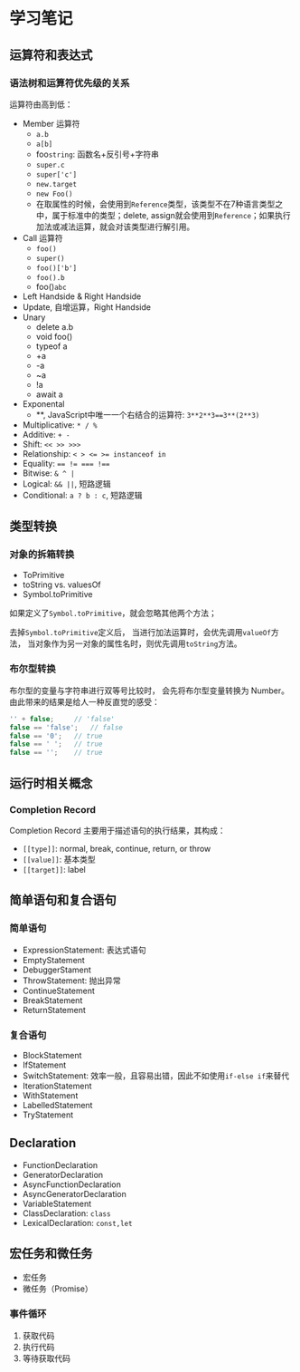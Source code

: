 # 学习笔记

## 运算符和表达式

### 语法树和运算符优先级的关系

运算符由高到低：

- Member 运算符
    - `a.b`
    - `a[b]`
    - foo`string`: 函数名+反引号+字符串
    - `super.c`
    - `super['c']`
    - `new.target`
    - `new Foo()`
    - 在取属性的时候，会使用到`Reference`类型，该类型不在7种语言类型之中，属于标准中的类型；delete, assign就会使用到`Reference`；如果执行加法或减法运算，就会对该类型进行解引用。
- Call 运算符
    - `foo()`
    - `super()`
    - `foo()['b']`
    - `foo().b`
    - foo()`abc`
- Left Handside & Right Handside
- Update, 自增运算，Right Handside
- Unary
    - delete a.b
    - void foo()
    - typeof a
    - +a
    - -a
    - ~a
    - !a
    - await a
- Exponental
    - **, JavaScript中唯一一个右结合的运算符: `3**2**3==3**(2**3)`
- Multiplicative: `* / %`
- Additive: `+ -`
- Shift: `<< >> >>>`
- Relationship: `< > <= >= instanceof in`
- Equality: `== != === !==`
- Bitwise: `& ^ |`
- Logical: `&& ||`, 短路逻辑
- Conditional: `a ? b : c`, 短路逻辑

## 类型转换

### 对象的拆箱转换

- ToPrimitive
- toString vs. valuesOf
- Symbol.toPrimitive

如果定义了`Symbol.toPrimitive`，就会忽略其他两个方法；

去掉`Symbol.toPrimitive`定义后，
当进行加法运算时，会优先调用`valueOf`方法，
当对象作为另一对象的属性名时，则优先调用`toString`方法。

### 布尔型转换

布尔型的变量与字符串进行双等号比较时，
会先将布尔型变量转换为 Number。
由此带来的结果是给人一种反直觉的感受：

```JavaScript
'' + false;     // 'false'
false == 'false';   // false
false == '0';   // true
false == ' ';   // true
false == '';    // true
```

## 运行时相关概念

### Completion Record

Completion Record 主要用于描述语句的执行结果，其构成：

- `[[type]]`: normal, break, continue, return, or throw
- `[[value]]`: 基本类型
- `[[target]]`: label

## 简单语句和复合语句

### 简单语句

- ExpressionStatement: 表达式语句
- EmptyStatement
- DebuggerStament
- ThrowStatement: 抛出异常
- ContinueStatement
- BreakStatement
- ReturnStatement

### 复合语句

- BlockStatement
- IfStatement
- SwitchStatement: 效率一般，且容易出错，因此不如使用`if-else if`来替代
- IterationStatement
- WithStatement
- LabelledStatement
- TryStatement

## Declaration

- FunctionDeclaration
- GeneratorDeclaration
- AsyncFunctionDeclaration
- AsyncGeneratorDeclaration
- VariableStatement
- ClassDeclaration: `class`
- LexicalDeclaration: `const,let`

## 宏任务和微任务

- 宏任务
- 微任务（Promise）

### 事件循环

1. 获取代码
2. 执行代码
3. 等待获取代码
